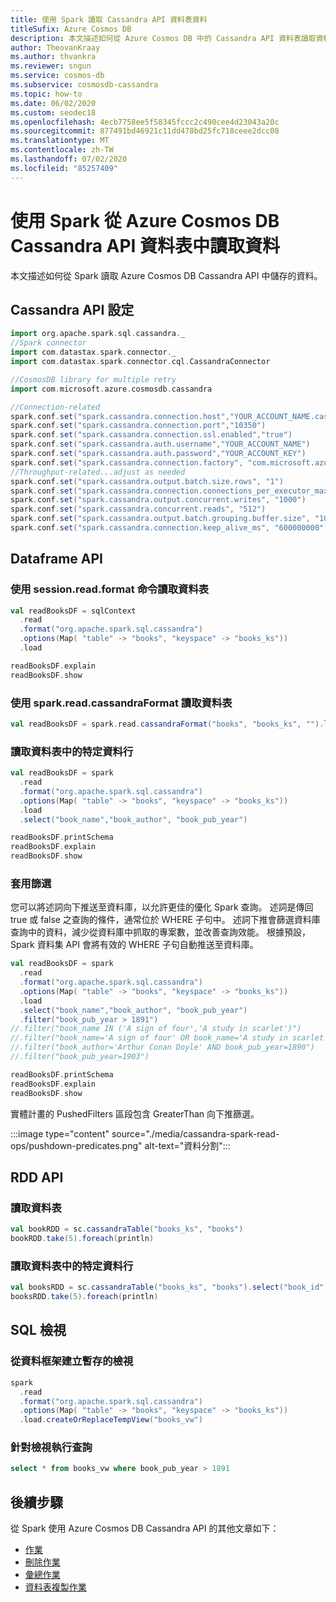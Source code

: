 ```yaml
---
title: 使用 Spark 讀取 Cassandra API 資料表資料
titleSufix: Azure Cosmos DB
description: 本文描述如何從 Azure Cosmos DB 中的 Cassandra API 資料表讀取資料。
author: TheovanKraay
ms.author: thvankra
ms.reviewer: sngun
ms.service: cosmos-db
ms.subservice: cosmosdb-cassandra
ms.topic: how-to
ms.date: 06/02/2020
ms.custom: seodec18
ms.openlocfilehash: 4ecb7758ee5f58345fccc2c490cee4d23043a20c
ms.sourcegitcommit: 877491bd46921c11dd478bd25fc718ceee2dcc08
ms.translationtype: MT
ms.contentlocale: zh-TW
ms.lasthandoff: 07/02/2020
ms.locfileid: "85257409"
---
```

# <a name="read-data-from-azure-cosmos-db-cassandra-api-tables-using-spark"></a>使用 Spark 從 Azure Cosmos DB Cassandra API 資料表中讀取資料

 本文描述如何從 Spark 讀取 Azure Cosmos DB Cassandra API 中儲存的資料。

## <a name="cassandra-api-configuration"></a>Cassandra API 設定
```scala
import org.apache.spark.sql.cassandra._
//Spark connector
import com.datastax.spark.connector._
import com.datastax.spark.connector.cql.CassandraConnector

//CosmosDB library for multiple retry
import com.microsoft.azure.cosmosdb.cassandra

//Connection-related
spark.conf.set("spark.cassandra.connection.host","YOUR_ACCOUNT_NAME.cassandra.cosmosdb.azure.com")
spark.conf.set("spark.cassandra.connection.port","10350")
spark.conf.set("spark.cassandra.connection.ssl.enabled","true")
spark.conf.set("spark.cassandra.auth.username","YOUR_ACCOUNT_NAME")
spark.conf.set("spark.cassandra.auth.password","YOUR_ACCOUNT_KEY")
spark.conf.set("spark.cassandra.connection.factory", "com.microsoft.azure.cosmosdb.cassandra.CosmosDbConnectionFactory")
//Throughput-related...adjust as needed
spark.conf.set("spark.cassandra.output.batch.size.rows", "1")
spark.conf.set("spark.cassandra.connection.connections_per_executor_max", "10")
spark.conf.set("spark.cassandra.output.concurrent.writes", "1000")
spark.conf.set("spark.cassandra.concurrent.reads", "512")
spark.conf.set("spark.cassandra.output.batch.grouping.buffer.size", "1000")
spark.conf.set("spark.cassandra.connection.keep_alive_ms", "600000000")
```
## <a name="dataframe-api"></a>Dataframe API

### <a name="read-table-using-sessionreadformat-command"></a>使用 session.read.format 命令讀取資料表

```scala
val readBooksDF = sqlContext
  .read
  .format("org.apache.spark.sql.cassandra")
  .options(Map( "table" -> "books", "keyspace" -> "books_ks"))
  .load

readBooksDF.explain
readBooksDF.show
```
### <a name="read-table-using-sparkreadcassandraformat"></a>使用 spark.read.cassandraFormat 讀取資料表 

```scala
val readBooksDF = spark.read.cassandraFormat("books", "books_ks", "").load()
```

### <a name="read-specific-columns-in-table"></a>讀取資料表中的特定資料行

```scala
val readBooksDF = spark
  .read
  .format("org.apache.spark.sql.cassandra")
  .options(Map( "table" -> "books", "keyspace" -> "books_ks"))
  .load
  .select("book_name","book_author", "book_pub_year")

readBooksDF.printSchema
readBooksDF.explain
readBooksDF.show
```

### <a name="apply-filters"></a>套用篩選

您可以將述詞向下推送至資料庫，以允許更佳的優化 Spark 查詢。 述詞是傳回 true 或 false 之查詢的條件，通常位於 WHERE 子句中。 述詞下推會篩選資料庫查詢中的資料，減少從資料庫中抓取的專案數，並改善查詢效能。 根據預設，Spark 資料集 API 會將有效的 WHERE 子句自動推送至資料庫。 

```scala
val readBooksDF = spark
  .read
  .format("org.apache.spark.sql.cassandra")
  .options(Map( "table" -> "books", "keyspace" -> "books_ks"))
  .load
  .select("book_name","book_author", "book_pub_year")
  .filter("book_pub_year > 1891")
//.filter("book_name IN ('A sign of four','A study in scarlet')")
//.filter("book_name='A sign of four' OR book_name='A study in scarlet'")
//.filter("book_author='Arthur Conan Doyle' AND book_pub_year=1890")
//.filter("book_pub_year=1903")  

readBooksDF.printSchema
readBooksDF.explain
readBooksDF.show
```

實體計畫的 PushedFilters 區段包含 GreaterThan 向下推篩選。 

:::image type="content" source="./media/cassandra-spark-read-ops/pushdown-predicates.png" alt-text="資料分割":::

## <a name="rdd-api"></a>RDD API

### <a name="read-table"></a>讀取資料表
```scala
val bookRDD = sc.cassandraTable("books_ks", "books")
bookRDD.take(5).foreach(println)
```

### <a name="read-specific-columns-in-table"></a>讀取資料表中的特定資料行

```scala
val booksRDD = sc.cassandraTable("books_ks", "books").select("book_id","book_name").cache
booksRDD.take(5).foreach(println)
```

## <a name="sql-views"></a>SQL 檢視 

### <a name="create-a-temporary-view-from-a-dataframe"></a>從資料框架建立暫存的檢視

```scala
spark
  .read
  .format("org.apache.spark.sql.cassandra")
  .options(Map( "table" -> "books", "keyspace" -> "books_ks"))
  .load.createOrReplaceTempView("books_vw")
```

### <a name="run-queries-against-the-view"></a>針對檢視執行查詢

```sql
select * from books_vw where book_pub_year > 1891
```

## <a name="next-steps"></a>後續步驟

從 Spark 使用 Azure Cosmos DB Cassandra API 的其他文章如下：
 
 * [作業](cassandra-spark-upsert-ops.md)
 * [刪除作業](cassandra-spark-delete-ops.md)
 * [彙總作業](cassandra-spark-aggregation-ops.md)
 * [資料表複製作業](cassandra-spark-table-copy-ops.md)

